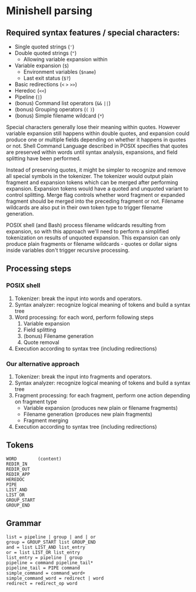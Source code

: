 
# Minishell parsing

## Required syntax features / special characters:

* Single quoted strings (`'`)
* Double quoted strings (`"`)
  * Allowing variable expansion within
* Variable expansion (`$`)
  * Environment variables (`$name`)
  * Last exit status (`$?`)
* Basic redirections (`<` `>` `>>`)
* Heredoc (`<<`)
* Pipeline (`|`)
* (bonus) Command list operators (`&&` `||`)
* (bonus) Grouping operators (`(` `)`)
* (bonus) Simple filename wildcard (`*`)

Special characters generally lose their meaning within quotes.
However variable expansion still happens within double quotes, and expansion could produce one or multiple fields depending on whether it happens in quotes or not.
Shell Command Language described in POSIX specifies that quotes are preserved within words until syntax analysis, expansions, and field splitting have been performed.

Instead of preserving quotes, it might be simpler to recognize and remove all special symbols in the tokenizer.
The tokenizer would output plain fragment and expansion tokens which can be merged after performing expansion.
Expansion tokens would have a quoted and unquoted variant to control splitting.
Merge flag controls whether word fragment or expanded fragment should be merged into the preceding fragment or not.
Filename wildcards are also put in their own token type to trigger filename generation.

POSIX shell (and Bash) process filename wildcards resulting from expansion, so with this approach we'll need to perform a simplified tokenization on results of unquoted expansion.
This expansion can only produce plain fragments or filename wildcards - quotes or dollar signs inside variables don't trigger recursive processing.

## Processing steps

### POSIX shell

1. Tokenizer: break the input into words and operators.
2. Syntax analyzer: recognize logical meaning of tokens and build a syntax tree
3. Word processing: for each word, perform following steps
    1. Variable expansion
    2. Field splitting
    3. (bonus) Filename generation
    4. Quote removal
4. Execution according to syntax tree (including redirections)

### Our alternative approach

1. Tokenizer: break the input into fragments and operators.
2. Syntax analyzer: recognize logical meaning of tokens and build a syntax tree
3. Fragment processing: for each fragment, perform one action depending on fragment type
    * Variable expansion (produces new plain or filename fragments)
    * Filename generation (produces new plain fragments)
    * Fragment merging
4. Execution according to syntax tree (including redirections)

## Tokens

```
WORD        (content)
REDIR_IN
REDIR_OUT
REDIR_APP
HEREDOC
PIPE
LIST_AND
LIST_OR
GROUP_START
GROUP_END
```

## Grammar

```
list = pipeline | group | and | or
group = GROUP_START list GROUP_END
and = list LIST_AND list_entry
or = list LIST_OR list_entry
list_entry = pipeline | group
pipeline = command pipeline_tail*
pipeline_tail = PIPE command
simple_command = command_word+
simple_command_word = redirect | word
redirect = redirect_op word
```
